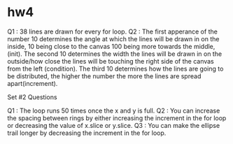 # hw4
Q1 : 38 lines are drawn for every for loop.
Q2 : The first apperance of the number 10 determines the angle at which the lines will be drawn in on the inside, 10 being close to the canvas 100 being more towards the middle, (init). The second 10 determines the width the lines will be drawn in on the outside/how close the lines will be touching the right side of the canvas from the left (condition). The third 10 determines how the lines are going to be distributed, the higher the number the more the lines are spread apart(increment). 

Set #2 Questions

Q1 : The loop runs 50 times once the x and y is full.
Q2 : You can increase the spacing between rings by either increasing the increment in the for loop or decreasing the value of x.slice or y.slice.
Q3 : You can make the ellipse trail longer by decreasing the increment in the for loop.

